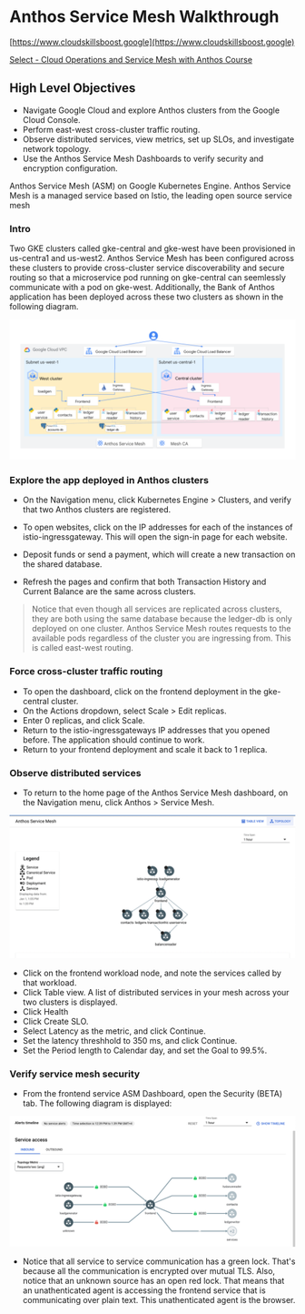 #  Anthos Service Mesh Walkthrough

[https://www.cloudskillsboost.google](https://www.cloudskillsboost.google)

[Select - Cloud Operations and Service Mesh with Anthos Course](https://www.cloudskillsboost.google)

## High Level Objectives

- Navigate Google Cloud and explore Anthos clusters from the Google Cloud Console.
- Perform east-west cross-cluster traffic routing.
- Observe distributed services, view metrics, set up SLOs, and investigate network topology.
- Use the Anthos Service Mesh Dashboards to verify security and encryption configuration.


Anthos Service Mesh (ASM) on Google Kubernetes Engine. Anthos Service Mesh is a managed service based on Istio, the leading open source service mesh

### Intro

Two GKE clusters called gke-central and gke-west have been provisioned in us-centra1 and us-west2. Anthos Service Mesh has been configured across these clusters to provide cross-cluster service discoverability and secure routing so that a microservice pod running on gke-central can seemlessly communicate with a pod on gke-west. Additionally, the Bank of Anthos application has been deployed across these two clusters as shown in the following diagram.

![img.png](.images/arch-img.png)


### Explore the app deployed in Anthos clusters

- On the Navigation menu, click Kubernetes Engine > Clusters, and verify that two Anthos clusters are registered.

- To open websites, click on the IP addresses for each of the instances of istio-ingressgateway. This will open the sign-in page for each website.
- Deposit funds or send a payment, which will create a new transaction on the shared database.
- Refresh the pages and confirm that both Transaction History and Current Balance are the same across clusters.

> Notice that even though all services are replicated across clusters, they are both using the same database because the ledger-db is only deployed on one cluster. Anthos Service Mesh routes requests to the available pods regardless of the cluster you are ingressing from. This is called east-west routing.


###  Force cross-cluster traffic routing

- To open the dashboard, click on the frontend deployment in the gke-central cluster.
- On the Actions dropdown, select Scale > Edit replicas.
- Enter 0 replicas, and click Scale.
- Return to the istio-ingressgateways IP addresses that you opened before. The application should continue to work.
- Return to your frontend deployment and scale it back to 1 replica.

### Observe distributed services

- To return to the home page of the Anthos Service Mesh dashboard, on the Navigation menu, click Anthos > Service Mesh.

![img.png](.images/topology.png)

- Click on the frontend workload node, and note the services called by that workload.
- Click Table view. A list of distributed services in your mesh across your two clusters is displayed.
- Click Health
- Click Create SLO.
- Select Latency as the metric, and click Continue.
- Set the latency threshhold to 350 ms, and click Continue.
- Set the Period length to Calendar day, and set the Goal to 99.5%.

### Verify service mesh security

- From the frontend service ASM Dashboard, open the Security (BETA) tab. The following diagram is displayed:

![img.png](.images/security.png)


- Notice that all service to service communication has a green lock. That's because all the communication is encrypted over mutual TLS. Also, notice that an unknown source has an open red lock. That means that an unathenticated agent is accessing the frontend service that is communicating over plain text. This unathenticated agent is the browser.

